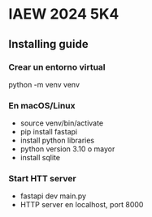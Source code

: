 # IAEW 2024 5K4

## Installing guide

### Crear un entorno virtual  

python -m venv venv

### En macOS/Linux

- source venv/bin/activate
- pip install fastapi
- install python libraries
- python version 3.10 o mayor
- install sqlite

### Start HTT server

- fastapi dev main.py
- HTTP server en localhost, port 8000
